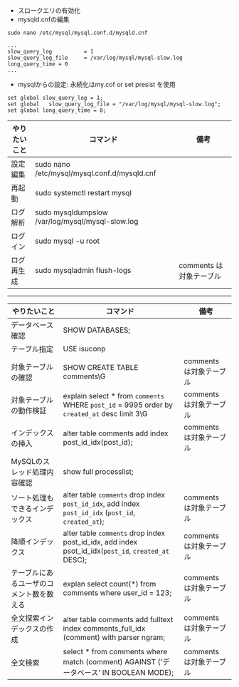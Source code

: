 - スロークエリの有効化
 - mysqld.cnfの編集
  ```
  sudo nano /etc/mysql/mysql.conf.d/mysqld.cnf

  ...
  slow_query_log          = 1
  slow_query_log_file     = /var/log/mysql/mysql-slow.log
  long_query_time = 0
  ...
  ```
 - mysqlからの設定: 永続化はmy.cof or set presist を使用
  ```
  set global slow_query_log = 1;
  set global   slow_query_log_file = "/var/log/mysql/mysql-slow.log";
  set global long_query_time = 0;
  ```

|  やりたいこと  |     コマンド      | 備考 |
| --- | ----------- | ------- |
| 設定編集    | sudo nano /etc/mysql/mysql.conf.d/mysqld.cnf |       |
| 再起動    | sudo systemctl restart mysql |       |
|  ログ解析   | sudo mysqldumpslow /var/log/mysql/mysql-slow.log |       |
| ログイン    | sudo mysql -u root |      |
| ログ再生成 | sudo mysqladmin flush-logs |  comments は対象テーブル |

---
|  やりたいこと  |     コマンド      | 備考 |
| --- | ----------- | ------- |
| データベース確認    | SHOW DATABASES; |   |
| テーブル指定    | USE isuconp |      |
| 対象テーブルの確認 | SHOW CREATE TABLE comments\G |  comments は対象テーブル |
| 対象テーブルの動作検証 | explain select * from `comments` WHERE `post_id` = 9995 order by `created_at` desc limit 3\G |  comments は対象テーブル |
| インデックスの挿入 | alter table comments add index post_id_idx(post_id); |  comments は対象テーブル |
| MySQLのスレッド処理内容確認 | show full processlist; |  |
| ソート処理もできるインデックス | alter table `comments` drop index `post_id_idx`, add index `post_id_idx` (`post_id`, `created_at`); |  comments は対象テーブル |
| 降順インデックス |  alter table `comments` drop index post_id_idx, add index psot_id_idx(`post_id`, `created_at` DESC); |  comments は対象テーブル |
| テーブルにあるユーザのコメント数を数える |   explan select count(*) from comments where user_id = 123; |  comments は対象テーブル |
| 全文探索インデックスの作成 | alter table comments add fulltext index comments_full_idx (comment) with parser ngram; |  comments は対象テーブル |
| 全文検索 |  select * from comments where match (comment) AGAINST ('データベース' IN BOOLEAN MODE); |  comments は対象テーブル |

